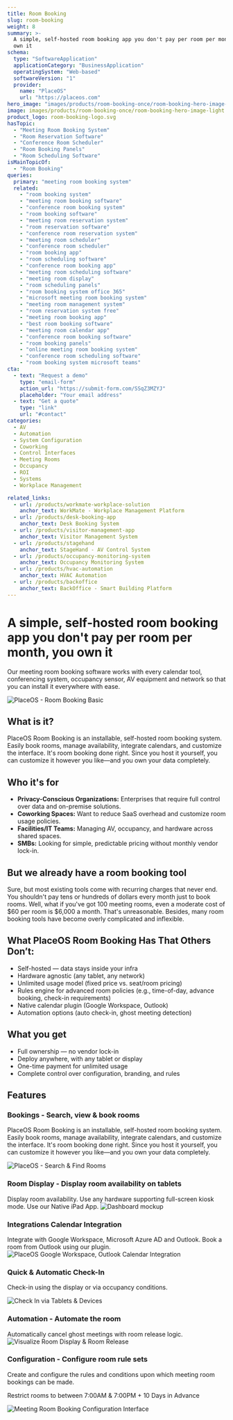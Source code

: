 ```yaml
---
title: Room Booking
slug: room-booking
weight: 8
summary: >-
  A simple, self-hosted room booking app you don't pay per room per month, you
  own it
schema:
  type: "SoftwareApplication"
  applicationCategory: "BusinessApplication"
  operatingSystem: "Web-based"
  softwareVersion: "1"
  provider:
    name: "PlaceOS"
    url: "https://placeos.com"  
hero_image: "images/products/room-booking-once/room-booking-hero-image-light.webp"
image: images/products/room-booking-once/room-booking-hero-image-light.webp
product_logo: room-booking-logo.svg
hasTopic:
  - "Meeting Room Booking System"
  - "Room Reservation Software"
  - "Conference Room Scheduler"
  - "Room Booking Panels"
  - "Room Scheduling Software"
isMainTopicOf:
  - "Room Booking"
queries:
  primary: "meeting room booking system"
  related:
    - "room booking system"
    - "meeting room booking software"
    - "conference room booking system"
    - "room booking software"
    - "meeting room reservation system"
    - "room reservation software"
    - "conference room reservation system"
    - "meeting room scheduler"
    - "conference room scheduler"
    - "room booking app"
    - "room scheduling software"
    - "conference room booking app"
    - "meeting room scheduling software"
    - "meeting room display"
    - "room scheduling panels"
    - "room booking system office 365"
    - "microsoft meeting room booking system"
    - "meeting room management system"
    - "room reservation system free"
    - "meeting room booking app"
    - "best room booking software"
    - "meeting room calendar app"
    - "conference room booking software"
    - "room booking panels"
    - "online meeting room booking system"
    - "conference room scheduling software"
    - "room booking system microsoft teams"
cta:
  - text: "Request a demo"
    type: "email-form"  
    action_url: "https://submit-form.com/SSqZ3MZYJ"  
    placeholder: "Your email address"
  - text: "Get a quote"
    type: "link"
    url: "#contact" 
categories:
  - AV
  - Automation
  - System Configuration
  - Coworking
  - Control Interfaces
  - Meeting Rooms
  - Occupancy
  - ROI
  - Systems
  - Workplace Management

related_links:
  - url: /products/workmate-workplace-solution
    anchor_text: WorkMate - Workplace Management Platform
  - url: /products/desk-booking-app
    anchor_text: Desk Booking System
  - url: /products/visitor-management-app
    anchor_text: Visitor Management System
  - url: /products/stagehand
    anchor_text: StageHand - AV Control System
  - url: /products/occupancy-monitoring-system
    anchor_text: Occupancy Monitoring System
  - url: /products/hvac-automation
    anchor_text: HVAC Automation
  - url: /products/backoffice
    anchor_text: BackOffice - Smart Building Platform
---
```

# A simple, self-hosted room booking app you don't pay per room per month, you own it
Our meeting room booking software works with every calendar tool, conferencing system, occupancy sensor, AV equipment and network so that you can install it everywhere with ease.

![PlaceOS - Room Booking Basic](/images/products/room-booking-once/placeos-room-booking-basic-app-find-a-space.webp)

## What is it?

PlaceOS Room Booking is an installable, self-hosted room booking system. Easily book rooms, manage availability, integrate calendars, and customize the interface. It's room booking done right. Since you host it yourself, you can customize it however you like—and you own your data completely.

## Who it's for

- **Privacy-Conscious Organizations:** Enterprises that require full control over data and on-premise solutions.
- **Coworking Spaces:** Want to reduce SaaS overhead and customize room usage policies.
- **Facilities/IT Teams:** Managing AV, occupancy, and hardware across shared spaces.
- **SMBs:** Looking for simple, predictable pricing without monthly vendor lock-in.

## But we already have a room booking tool

Sure, but most existing tools come with recurring charges that never end. You shouldn't pay tens or hundreds of dollars every month just to book rooms. Well, what if you've got 100 meeting rooms, even a moderate cost of $60 per room is $6,000 a month. That's unreasonable. Besides, many room booking tools have become overly complicated and inflexible.

## What PlaceOS Room Booking Has That Others Don’t:

- Self-hosted — data stays inside your infra
- Hardware agnostic (any tablet, any network)
- Unlimited usage model (fixed price vs. seat/room pricing)
- Rules engine for advanced room policies (e.g., time-of-day, advance booking, check-in requirements)
- Native calendar plugin (Google Workspace, Outlook)
- Automation options (auto check-in, ghost meeting detection)
## What you get
- Full ownership — no vendor lock-in
- Deploy anywhere, with any tablet or display
- One-time payment for unlimited usage
- Complete control over configuration, branding, and rules
## Features
### Bookings - Search, view & book rooms
PlaceOS Room Booking is an installable, self-hosted room booking system. Easily book rooms, manage availability, integrate calendars, and customize the interface. It's room booking done right. Since you host it yourself, you can customize it however you like—and you own your data completely.

![PlaceOS - Search & Find Rooms](/images/products/room-booking-once/room-booking-list-favourite-selected.webp)

### Room Display - Display room availability on tablets
Display room availability. Use any hardware supporting full-screen kiosk mode.  Use our Native iPad App.
![Dashboard mockup](/images/products/room-booking-once/room-booking-list-favourite-selected.webp)

### Integrations Calendar Integration
Integrate with Google Workspace, Microsoft Azure AD and Outlook. Book a room from Outlook using our plugin.
![PlaceOS Google Workspace, Outlook Calendar Integration](/images/products/room-booking-once/outlook-plugin.00-03-16-05.still001-copy.webp)

### Quick & Automatic Check-In
Check-in using the display or via occupancy conditions.

![Check In via Tablets & Devices](/images/products/room-booking-once/check-in-upcoming-meeting-room.webp)

### Automation - Automate the room
Automatically cancel ghost meetings with room release logic.
![Visualize Room Display & Room Release](/images/products/room-booking-once/room-display-room-release.webp)

### Configuration - Configure room rule sets
Create and configure the rules and conditions upon which meeting room bookings can be made.

Restrict rooms to between 7:00AM & 7:00PM + 10 Days in Advance

![Meeting Room Booking Configuration Interface](/images/products/room-booking-once/workmate-room-management-rule-set-configuration-3-p-1080.webp)



